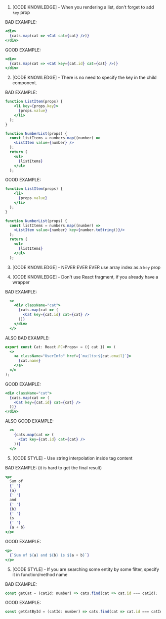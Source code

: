 1. [CODE KNOWLEDGE] - When you rendering a list, don't forget to add `key` prop

BAD EXAMPLE:
```jsx
<div>
  {cats.map(cat => <Cat cat={cat} />)}
</div>
```

GOOD EXAMPLE:
```jsx
<div>
  {cats.map(cat => <Cat key={cat.id} cat={cat} />)}
</div>
```


2. [CODE KNOWLEDGE] -  There is no need to specify the key in the child component.

BAD EXAMPLE:
```jsx
function ListItem(props) {
    <li key={props.key}>
      {props.value}
    </li>
  );
}

function NumberList(props) {
  const listItems = numbers.map((number) =>
    <ListItem value={number} />
  );
  return (
    <ul>
      {listItems}
    </ul>
  );
```

GOOD EXAMPLE:
```jsx
function ListItem(props) {
    <li>
      {props.value}
    </li>
  );
}

function NumberList(props) {
  const listItems = numbers.map((number) =>
    <ListItem value={number} key={number.toString()}/>
  );
  return (
    <ul>
      {listItems}
    </ul>
  );
```
3. [CODE KNOWLEDGE] - NEVER EVER EVER use array index as a `key` prop

4. [CODE KNOWLEDGE] - Don't use React fragment, if you already have a wrapper

BAD EXAMPLE:
```jsx
  <>
    <div className="cat">
      {cats.map(cat => (
        <Cat key={cat.id} cat={cat} />
      ))}
    </div>
  </>
```

ALSO BAD EXAMPLE:
```jsx
export const Cat: React.FC<Props> = ({ cat }) => (
  <>
    <a className="UserInfo" href={`mailto:${cat.email}`}>
      {cat.name}
    </a>
  </>
);
```

GOOD EXAMPLE:
```jsx
<div className="cat">
  {cats.map(cat => (
    <Cat key={cat.id} cat={cat} />
  ))}
</div>
```

ALSO GOOD EXAMPLE:

```jsx
  <>
    {cats.map(cat => (
      <Cat key={cat.id} cat={cat} />
    ))}
  </>
```


5. [CODE STYLE] - Use string interpolation inside tag content

BAD EXAMPLE: (it is hard to get the final result)
```jsx
<p>
  Sum of
  {' '}
  {a}
  {' '}
  and
  {' '}
  {b}
  {' '}
  is
  {' '}
  {a + b}
</p>
```

GOOD EXAMPLE:
```jsx
<p>
  {`Sum of ${a} and ${b} is ${a + b}`}
</p>
```

5. [CODE STYLE] - If you are searching some entity by some filter, specify it in function/method name

BAD EXAMPLE:
```jsx
const getCat = (catId: number) => cats.find(cat => cat.id === catId);
```

GOOD EXAMPLE:
```jsx
const getCatById = (catId: number) => cats.find(cat => cat.id === catId);
```

